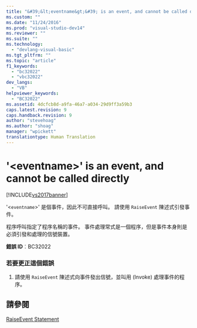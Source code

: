 ```yaml
---
title: "&#39;&lt;eventname&gt;&#39; is an event, and cannot be called directly | Microsoft Docs"
ms.custom: ""
ms.date: "11/24/2016"
ms.prod: "visual-studio-dev14"
ms.reviewer: ""
ms.suite: ""
ms.technology: 
  - "devlang-visual-basic"
ms.tgt_pltfrm: ""
ms.topic: "article"
f1_keywords: 
  - "bc32022"
  - "vbc32022"
dev_langs: 
  - "VB"
helpviewer_keywords: 
  - "BC32022"
ms.assetid: 4dcfcb8d-a9fa-46a7-a034-29d9ff3a59b3
caps.latest.revision: 9
caps.handback.revision: 9
author: "stevehoag"
ms.author: "shoag"
manager: "wpickett"
translationtype: Human Translation
---
```

# &#39;&lt;eventname&gt;&#39; is an event, and cannot be called directly
[!INCLUDE[vs2017banner](../../../csharp/includes/vs2017banner.md)]

'\<`eventname`\>' 是個事件，因此不可直接呼叫。  請使用 `RaiseEvent` 陳述式引發事件。  
  
 程序呼叫指定了程序名稱的事件。  事件處理常式是一個程序，但是事件本身則是必須引發和處理的信號裝置。  
  
 **錯誤 ID**︰BC32022  
  
### 若要更正這個錯誤  
  
1.  請使用 `RaiseEvent` 陳述式向事件發出信號，並叫用 \(Invoke\) 處理事件的程序。  
  
## 請參閱  
 [RaiseEvent Statement](../../../visual-basic/language-reference/statements/raiseevent-statement.md)